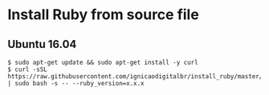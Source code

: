 # Install Ruby from source file


## Ubuntu 16.04
```
$ sudo apt-get update && sudo apt-get install -y curl
$ curl -sSL https://raw.githubusercontent.com/ignicaodigitalbr/install_ruby/master/ubuntu.sh | sudo bash -s -- --ruby_version=x.x.x
```
